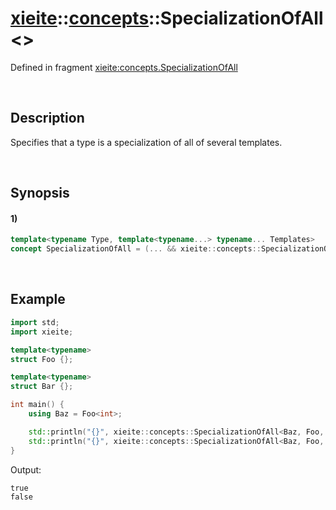# [xieite](../../xieite.md)\:\:[concepts](../../concepts.md)\:\:SpecializationOfAll\<\>
Defined in fragment [xieite:concepts.SpecializationOfAll](../../../src/concepts/specialization_of_all.cpp)

&nbsp;

## Description
Specifies that a type is a specialization of all of several templates.

&nbsp;

## Synopsis
#### 1)
```cpp
template<typename Type, template<typename...> typename... Templates>
concept SpecializationOfAll = (... && xieite::concepts::SpecializationOf<Type, Templates>);
```

&nbsp;

## Example
```cpp
import std;
import xieite;

template<typename>
struct Foo {};

template<typename>
struct Bar {};

int main() {
    using Baz = Foo<int>;

    std::println("{}", xieite::concepts::SpecializationOfAll<Baz, Foo, Foo>);
    std::println("{}", xieite::concepts::SpecializationOfAll<Baz, Foo, Bar>);
}
```
Output:
```
true
false
```
